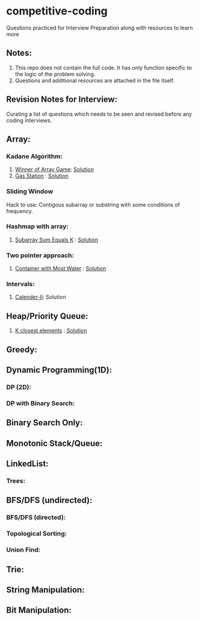 # competitive-coding
Questions practiced for Interview Preparation along with resources to learn more

## Notes:
1. This repo does not contain the full code. It has only function specific to the logic of the problem solving.
2. Questions and additional resources are attached in the file itself.


## Revision Notes for Interview:
Curating a list of questions which needs to be seen and revised before any coding interviews.

## Array:
### Kadane Algorithm:
1. [Winner of Array Game](https://leetcode.com/problems/find-the-winner-of-an-array-game/description/): [Solution](https://github.com/khushboo-goel/competitive-coding/blob/main/Arrays/1538_winner.cpp)
2. [Gas Station](https://leetcode.com/problems/gas-station/description/?envType=list&envId=pcxjbubg) : [Solution](https://github.com/khushboo-goel/competitive-coding/blob/main/Greedy/134_gasStation.cpp)
### Sliding Window
Hack to use: Contigous subarray or substring with some conditions of frequency.
### Hashmap with array:
1. [Subarray Sum Equals K](https://leetcode.com/problems/subarray-sum-equals-k/description/) : [Solution](https://github.com/khushboo-goel/competitive-coding/blob/main/Arrays/560_subarraySumK.cpp)
### Two pointer approach:
1. [Container with Most Water](https://leetcode.com/problems/container-with-most-water/description/) : [Solution](https://github.com/khushboo-goel/competitive-coding/blob/main/Arrays/maxContainWater.cpp)
### Intervals:
1. [Calender-II](https://leetcode.com/problems/my-calendar-iii/description/): Solution

## Heap/Priority Queue:
1. [K closest elements](https://leetcode.com/problems/find-k-closest-elements/description/) : [Solution](https://github.com/khushboo-goel/competitive-coding/blob/main/Queue/kClosestEl.cpp)

## Greedy:
## Dynamic Programming(1D):
### DP (2D):
### DP with Binary Search:
## Binary Search Only:
## Monotonic Stack/Queue:
## LinkedList:
### Trees:
## BFS/DFS (undirected):
### BFS/DFS (directed):
### Topological Sorting:
### Union Find:
## Trie:
## String Manipulation:
## Bit Manipulation:
